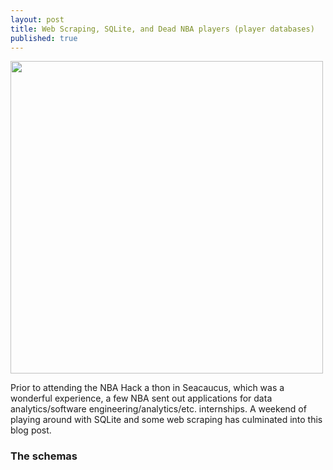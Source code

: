 ```yaml
---
layout: post
title: Web Scraping, SQLite, and Dead NBA players (player databases)
published: true
---
```


<img src="https://raymondhfeng.github.io/images/nba-hackathon.jpeg" align="middle" width="500">

Prior to attending the NBA Hack a thon in Seacaucus, which was a wonderful experience, a few NBA sent out applications for data analytics/software engineering/analytics/etc. internships. A weekend of playing around with SQLite and some web scraping has culminated into this blog post. 

<h3>The schemas</h3>

